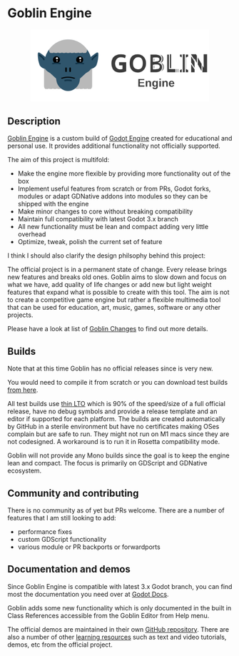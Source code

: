 # Goblin Engine

<p align="center">
  <a href="https://goblinengine.github.io">
    <img src="logo_outlined.svg" width="400" alt="Goblin Engine logo">
  </a>
</p>

## Description

[Goblin Engine](https://goblinengine.github.io) is a custom build of [Godot Engine](https://godotengine.org) created for educational and personal use. It provides additional functionality not officially supported.

The aim of this project is multifold:
- Make the engine more flexible by providing more functionality out of the box
- Implement useful features from scratch or from PRs, Godot forks, modules or adapt GDNative addons into modules so they can be shipped with the engine
- Make minor changes to core without breaking compatibility
- Maintain full compatibility with latest Godot 3.x branch
- All new functionality must be lean and compact adding very little overhead
- Optimize, tweak, polish the current set of feature

I think I should also clarify the design philsophy behind this project:

The official project is in a permanent state of change. Every release brings new features and breaks old ones. Goblin aims to slow down and focus on what we have, add quality of life changes or add new but light weight features that expand what is possible to create with this tool. The aim is not to create a competitive game engine but rather a flexible multimedia tool that can be used for education, art, music, games, software or any other projects.

Please have a look at list of [Goblin Changes](https://github.com/goblinengine/goblin/blob/main/CHANGELOG.md) to find out more details.

## Builds

Note that at this time Goblin has no official releases since is very new. 

You would need to compile it from scratch or you can download test builds [from here](https://github.com/goblinengine/goblin/actions).

All test builds use [thin LTO](http://blog.llvm.org/2016/06/thinlto-scalable-and-incremental-lto.html) which is 90% of the speed/size of a full official release, have no debug symbols and provide a release template and an editor if supported for each platform. The builds are created automatically by GitHub in a sterile environment but have no certificates making OSes complain but are safe to run. They might not run on M1 macs since they are not codesigned. A workaround is to run it in Rosetta compatibility mode.

Goblin will not provide any Mono builds since the goal is to keep the engine lean and compact. The focus is primarily on GDScript and GDNative ecosystem. 


## Community and contributing

There is no community as of yet but PRs welcome. There are a number of features that I am still looking to add: 
- performance fixes
- custom GDScript functionality
- various module or PR backports or forwardports

## Documentation and demos

Since Goblin Engine is compatible with latest 3.x Godot branch, you can find most the documentation you need over at [Godot Docs](https://docs.godotengine.org/en/stable/).

Goblin adds some new functionality which is only documented in the built in Class References accessible from the Goblin Editor from Help menu.

The official demos are maintained in their own [GitHub repository](https://github.com/godotengine/godot-demo-projects). There are also a number of other
[learning resources](https://docs.godotengine.org/en/stable/community/tutorials.html) such as text and video tutorials, demos, etc from the official project.

